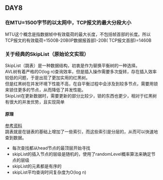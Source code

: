 ## DAY8
### 在MTU=1500字节的以太网中，TCP报文的最大分段大小
MTU这个概念是指数据帧中有效载荷的最大长度，不包括帧首部的长度。所以TCP报文的有效载荷=1500B-20B(IP数据报首部)-20B( TCP报文首部)=1460B

### 关于经典的SkipList（原始论文实现）
SkipList（跳表）是一种数据结构，初衷是作为替换平衡树的一种选择。  
AVL树有着严格的O(log n)查询效率，但是插入操作需要多次旋转，存在插入效率较低的问题，于是出现了更加实用的红黑树。  
但是红黑树在并发环境下性能不高，在自平衡过程中会涉及到较多节点，需要用锁来锁住更多的节点，从而降低了并发性能。  
SkipList在更新数据时，需要更新的部分比较少，锁的东西也更少，相对于红黑树有很大的并发优势，且实现简单  

#### 原理
[参考资料](https://zhuanlan.zhihu.com/p/33674267)  
跳表就是在链表的基础上增加了一些索引，而这些索引是分层的，从而可以快速地查到数据。  
- 每次查找都从head节点的最顶层开始寻找
- skipList的插入节点的层级是随机的，使用了randomLevel概率算法来确定节点的层级
- skipList的元素都是有序的
- skipList平均查询时间复杂度为O(log n)